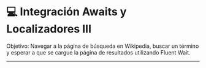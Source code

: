 # :computer: Integración Awaits y Localizadores III

Objetivo:  Navegar a la página de búsqueda en Wikipedia, buscar un término y esperar a que se cargue la página de resultados utilizando Fluent Wait.

---
